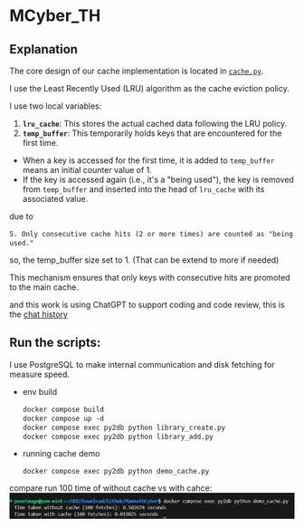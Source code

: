 # MCyber_TH

## Explanation

The core design of our cache implementation is located in [`cache.py`](/python/src/cache.py). 

I use the Least Recently Used (LRU) algorithm as the cache eviction policy.

I use two local variables:

1. **`lru_cache`**: This stores the actual cached data following the LRU policy.
2. **`temp_buffer`**: This temporarily holds keys that are encountered for the first time. 

- When a key is accessed for the first time, it is added to `temp_buffer` means an initial counter value of 1.
- If the key is accessed again (i.e., it's a "being used"), the key is removed from `temp_buffer` and inserted into the head of `lru_cache` with its associated value.

due to 
```
5. Only consecutive cache hits (2 or more times) are counted as "being used."
```
so, the temp_buffer size set to 1. (That can be extend to more if needed)

This mechanism ensures that only keys with consecutive hits are promoted to the main cache.

and this work is using ChatGPT to support coding and code review, this is the [chat history](./ChatGPT.html)

## Run the scripts:

I use PostgreSQL to make internal communication and  disk fetching for measure speed.

* env build
    ```
    docker compose build
    docker compose up -d
    docker compose exec py2db python library_create.py
    docker compose exec py2db python library_add.py
    ```
* running cache demo
    ```
    docker compose exec py2db python demo_cache.py
    ```

compare run 100 time of without cache vs with cahce:  
![](./output.webp)
